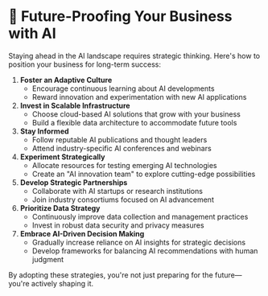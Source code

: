 # 🚀 Future-Proofing Your Business with AI

Staying ahead in the AI landscape requires strategic thinking. Here's how to position your business for long-term success:

1. **Foster an Adaptive Culture**
   * Encourage continuous learning about AI developments
   * Reward innovation and experimentation with new AI applications
2. **Invest in Scalable Infrastructure**
   * Choose cloud-based AI solutions that grow with your business
   * Build a flexible data architecture to accommodate future tools
3. **Stay Informed**
   * Follow reputable AI publications and thought leaders
   * Attend industry-specific AI conferences and webinars
4. **Experiment Strategically**
   * Allocate resources for testing emerging AI technologies
   * Create an "AI innovation team" to explore cutting-edge possibilities
5. **Develop Strategic Partnerships**
   * Collaborate with AI startups or research institutions
   * Join industry consortiums focused on AI advancement
6. **Prioritize Data Strategy**
   * Continuously improve data collection and management practices
   * Invest in robust data security and privacy measures
7. **Embrace AI-Driven Decision Making**
   * Gradually increase reliance on AI insights for strategic decisions
   * Develop frameworks for balancing AI recommendations with human judgment

By adopting these strategies, you're not just preparing for the future—you're actively shaping it.
